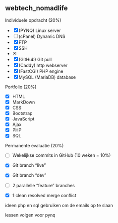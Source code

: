 ## webtech_nomadlife

Individuele opdracht (20%)

- [x] (PYNQ) Linux server
- [ ] (cPanel) Dynamic DNS
- [x] FTP
- [x] SSH
- [x]
- [x] (GitHub) Git pull
- [x] (Caddy) http webserver
- [x] (FastCGI) PHP engine
- [x] MySQL (MariaDB) database

Portfolio (20%)

- [x] HTML
- [x] MarkDown
- [x] CSS
- [x] Bootstrap
- [x] JavaScript
- [x] Ajax
- [x] PHP
- [x] SQL

Permanente evaluatie (20%)

- [ ] Wekelijkse commits in GitHub (10 weken = 10%)
- [x] Git branch “live”
- [x] Git branch “dev”
- [ ] 2 parallelle “feature” branches
- [x] 1 clean resolved merge conflict


ideen 
php en sql gebruiken om de emails op te slaan 

lessen volgen voor pynq
